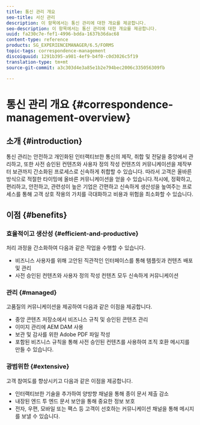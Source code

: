 ```yaml
---
title: 통신 관리 개요
seo-title: 서신 관리
description: 이 항목에서는 통신 관리에 대한 개요를 제공합니다.
seo-description: 이 항목에서는 통신 관리에 대한 개요를 제공합니다.
uuid: fa230c7e-fef1-4996-bdda-1637b36dac68
content-type: reference
products: SG_EXPERIENCEMANAGER/6.5/FORMS
topic-tags: correspondence-management
discoiquuid: 1291b395-a981-4ef9-b4f0-c0d3026c5f19
translation-type: tm+mt
source-git-commit: a3c303d4e3a85e1b2e794bec2006c335056309fb

---
```



# 통신 관리 개요 {#correspondence-management-overview}

## 소개 {#introduction}

통신 관리는 안전하고 개인화된 인터랙티브한 통신의 제작, 취합 및 전달을 중앙에서 관리하고, 또한 사전 승인된 컨텐츠와 사용자 정의 작성 컨텐츠의 커뮤니케이션을 제작부터 보관까지 간소화된 프로세스로 신속하게 취합할 수 있습니다. 따라서 고객은 올바른 방식으로 적절한 타이밍에 올바른 커뮤니케이션을 얻을 수 있습니다.적시에, 정확하고, 편리하고, 안전하고, 관련성이 높은 기업은 간편하고 신속하게 생산성을 높여주는 프로세스를 통해 고객 상호 작용의 가치를 극대화하고 비용과 위험을 최소화할 수 있습니다.

## 이점 {#benefits}

### 효율적이고 생산성 {#efficient-and-productive}

처리 과정을 간소화하여 다음과 같은 작업을 수행할 수 있습니다.

* 비즈니스 사용자를 위해 고안된 직관적인 인터페이스를 통해 템플릿과 컨텐츠 배포 및 관리
* 사전 승인된 컨텐츠와 사용자 정의 작성 컨텐츠 모두 신속하게 커뮤니케이션

### 관리 {#managed}

고품질의 커뮤니케이션을 제공하여 다음과 같은 이점을 제공합니다.

* 중앙 콘텐츠 저장소에서 비즈니스 규칙 및 승인된 콘텐츠 관리
* 이미지 관리에 AEM DAM 사용
* 보관 및 감사를 위한 Adobe PDF 파일 작성
* 포함된 비즈니스 규칙을 통해 사전 승인된 컨텐츠를 사용하여 조직 호환 메시지를 만들 수 있습니다.

### 광범위한 {#extensive}

고객 참여도를 향상시키고 다음과 같은 이점을 제공합니다.

* 인터랙티브한 기술을 추가하여 양방향 채널을 통해 종이 문서 제출 감소
* 내장된 엔드 투 엔드 문서 보안을 통해 중요한 정보 보호
* 전자, 우편, 모바일 또는 팩스 등 고객이 선호하는 커뮤니케이션 채널을 통해 메시지를 보낼 수 있습니다.

